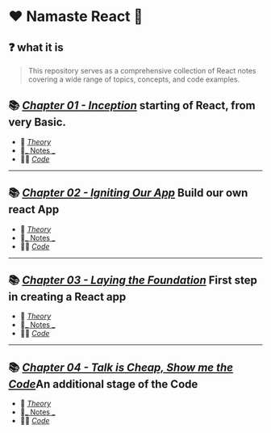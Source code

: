 # ❤️ Namaste React 🙏

## ❓ what it is

> This repository serves as a comprehensive collection of React notes covering a wide range of topics, concepts, and code examples.


## 📚 [_Chapter 01 - Inception_](./Chapter%2001%20-%20Inception/) starting of React, from very Basic.
- 📘 [_Theory_](./Chapter%2001%20-%20Inception/Theory.md)
- 📝[_ Notes _](./Chapter%2001%20-%20Inception/Notes.md) 
- 👨‍💻 [_Code_](./Chapter%2001%20-%20Inception/index.html)

----

## 📚 [_Chapter 02 - Igniting Our App_](./Chapter%2002%20-%20Ignition%20our%20App/) Build our own react App
- 📘 [_Theory_](./Chapter%2002%20-%20Ignition%20our%20App/Theory.md)
- 📝[_ Notes _](./Chapter%2002%20-%20Ignition%20our%20App/Notes.md) 
- 👨‍💻 [_Code_](./Chapter%2002%20-%20Ignition%20our%20App/Codes)

----
## 📚 [_Chapter 03 - Laying the Foundation_](./Chapter%2003%20-%20Laying%20the%20Foundation/) First step in creating a React app
- 📘 [_Theory_](./Chapter%2003%20-%20Laying%20the%20Foundatio/Theory.md)
- 📝[_ Notes _](./Chapter%2003%20-%20Laying%20the%20Foundatio/Notes.md) 
- 👨‍💻 [_Code_](./Chapter%2003%20-%20Laying%20the%20Foundatio/Codes)


----
## 📚 [_Chapter 04 - Talk is Cheap, Show me the Code_](./Chapter%2004%20-%20Talk%20is%20Cheap%2C%20Show%20me%20the%20Code/)An additional stage of the Code 
- 📘 [_Theory_](./Chapter%2004%20-%20Talk%20is%20Cheap%2C%20Show%20me%20the%20Code/Theory.md)
- 📝[_ Notes _](./Chapter%2004%20-%20Talk%20is%20Cheap%2C%20Show%20me%20the%20Code/Notes.md) 
- 👨‍💻 [_Code_](./Chapter%2004%20-%20Talk%20is%20Cheap%2C%20Show%20me%20the%20Code/code)


